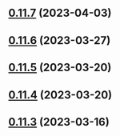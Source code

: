 ## [0.11.7](https://github.com/bcgov/nr-spar-oracle-api/compare/v0.11.6...v0.11.7) (2023-04-03)



## [0.11.6](https://github.com/bcgov/nr-spar-oracle-api/compare/v0.11.5...v0.11.6) (2023-03-27)



## [0.11.5](https://github.com/bcgov/nr-spar-oracle-api/compare/v0.11.4...v0.11.5) (2023-03-20)



## [0.11.4](https://github.com/bcgov/nr-spar-oracle-api/compare/v0.11.3...v0.11.4) (2023-03-20)



## [0.11.3](https://github.com/bcgov/nr-spar-oracle-api/compare/v0.11.2...v0.11.3) (2023-03-16)



